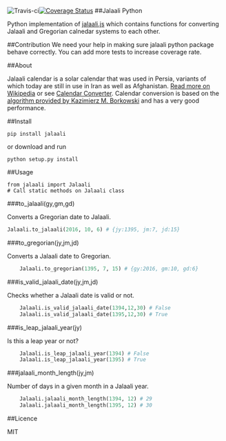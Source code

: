 ![Travis-ci](https://travis-ci.org/jalaali/jalaali-python.svg?branch=master)[![Coverage Status](https://coveralls.io/repos/github/jalaali/jalaali-python/badge.svg?branch=master)](https://coveralls.io/github/jalaali/jalaali-python?branch=master)
##Jalaali Python

Python implementation of [jalaali.js](https://github.com/jalaali/jalaali-js) which contains functions for converting Jalaali and Gregorian calnedar systems to each other.

##Contribution
We need your help in making sure jalaali python package behave correctly. You can add more tests to increase coverage rate.

##About

Jalaali calendar is a solar calendar that was used in Persia, variants of which today are still in use in Iran as well as Afghanistan. [Read more on Wikipedia](http://en.wikipedia.org/wiki/Jalali_calendar) or see [Calendar Converter](http://www.fourmilab.ch/documents/calendar/).
Calendar conversion is based on the [algorithm provided by Kazimierz M. Borkowski](http://www.astro.uni.torun.pl/~kb/Papers/EMP/PersianC-EMP.htm) and has a very good performance.

##Install
    
    pip install jalaali

or download and run

    python setup.py install

##Usage

    from jalaali import Jalaali
    # Call static methods on Jalaali class


###to_jalaali(gy,gm,gd)

Converts a Gregorian date to Jalaali.

```python
Jalaali.to_jalaali(2016, 10, 6) # {jy:1395, jm:7, jd:15}
```

###to_gregorian(jy,jm,jd)

Converts a Jalaali date to Gregorian.

```python
    Jalaali.to_gregorian(1395, 7, 15) # {gy:2016, gm:10, gd:6}
```

###is_valid_jalaali_date(jy,jm,jd)

Checks whether a Jalaali date is valid or not.

```python
    Jalaali.is_valid_jalaali_date(1394,12,30) # False
    Jalaali.is_valid_jalaali_date(1395,12,30) # True
```

###is_leap_jalaali_year(jy)

Is this a leap year or not?

```python
    Jalaali.is_leap_jalaali_year(1394) # False
    Jalaali.is_leap_jalaali_year(1395) # True
```

###jalaali_month_length(jy,jm)

Number of days in a given month in a Jalaali year.

```python
    Jalaali.jalaali_month_length(1394, 12) # 29
    Jalaali.jalaali_month_length(1395, 12) # 30
```

##Licence

MIT


